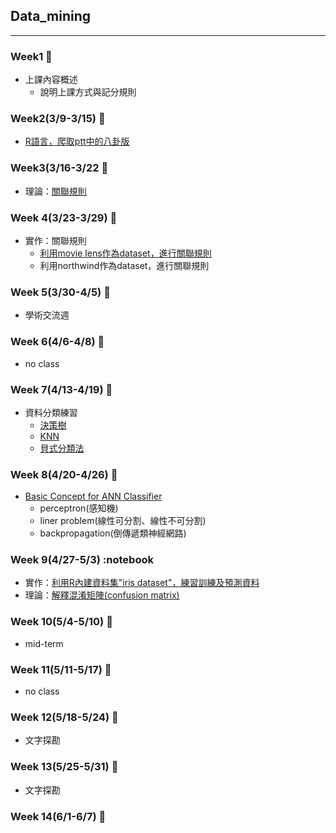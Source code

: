## Data_mining
-----------------------------------
### Week1 :notebook:
- 上課內容概述
  - 說明上課方式與記分規則

### Week2(3/9-3/15) :notebook:
- [R語言，爬取ptt中的八卦版](https://github.com/ching-wen123/Data_mining/blob/master/%E7%A8%8B%E5%BC%8F%E7%A2%BC/webcrawler_pttGossiping.R)

### Week3(3/16-3/22 :notebook:
- 理論：[關聯規則](https://github.com/ching-wen123/Data_mining/blob/master/Image/Approri.pdf)

### Week 4(3/23-3/29) :notebook:
- 實作：關聯規則
  - [利用movie lens作為dataset，進行關聯規則](https://github.com/ching-wen123/Data_mining/blob/master/%E7%A8%8B%E5%BC%8F%E7%A2%BC/Apriori_movielens.R)
  - 利用northwind作為dataset，進行關聯規則

### Week 5(3/30-4/5) :notebook:
- 學術交流週

### Week 6(4/6-4/8) :notebook:
- no class

### Week 7(4/13-4/19) :notebook:
- 資料分類練習
    - [決策樹](https://github.com/ching-wen123/Data_mining/blob/master/Image/classification.pdf)
    - [KNN](https://github.com/ching-wen123/Data_mining/blob/master/Image/KNN.pdf)
    - [貝式分類法](https://github.com/ching-wen123/Data_mining/blob/master/Image/%E8%B2%9D%E5%BC%8F.pdf)
    
### Week 8(4/20-4/26) :notebook:
- [Basic Concept for ANN Classifier](https://github.com/ching-wen123/Data_mining/blob/master/Image/ANN.pdf)
  - perceptron(感知機)
  - liner problem(線性可分割、線性不可分割)
  - backpropagation(倒傳遞類神經網路)

### Week 9(4/27-5/3) :notebook
- 實作：[利用R內建資料集"iris dataset"，練習訓練及預測資料](https://github.com/ching-wen123/Data_mining/blob/master/%E7%A8%8B%E5%BC%8F%E7%A2%BC/BI_ch13_classification.R)
- 理論：[解釋混淆矩陣(confusion matrix)](https://github.com/ching-wen123/Data_mining/blob/master/Image/confusion_matrix.pdf)

### Week 10(5/4-5/10) :notebook:
- mid-term

### Week 11(5/11-5/17) :notebook:
- no class

### Week 12(5/18-5/24) :notebook:
- 文字探勘

### Week 13(5/25-5/31) :notebook:
- 文字探勘

### Week 14(6/1-6/7) :notebook:
